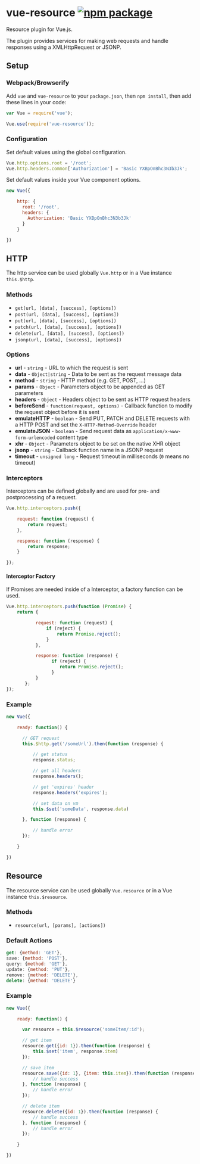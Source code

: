 # vue-resource [![npm package](https://img.shields.io/npm/v/vue-resource.svg)](https://www.npmjs.com/package/vue-resource)

Resource plugin for Vue.js.

The plugin provides services for making web requests and handle responses using a XMLHttpRequest or JSONP.

## Setup

### Webpack/Browserify

Add `vue` and `vue-resource` to your `package.json`, then `npm install`, then add these lines in your code:

```javascript
var Vue = require('vue');

Vue.use(require('vue-resource'));
```

### Configuration

Set default values using the global configuration.

```javascript
Vue.http.options.root = '/root';
Vue.http.headers.common['Authorization'] = 'Basic YXBpOnBhc3N3b3Jk';
```

Set default values inside your Vue component options.

```javascript
new Vue({

    http: {
      root: '/root',
      headers: {
        Authorization: 'Basic YXBpOnBhc3N3b3Jk'
      }
    }

})
```

## HTTP

The http service can be used globally `Vue.http` or in a Vue instance `this.$http`.

### Methods

* `get(url, [data], [success], [options])`
* `post(url, [data], [success], [options])`
* `put(url, [data], [success], [options])`
* `patch(url, [data], [success], [options])`
* `delete(url, [data], [success], [options])`
* `jsonp(url, [data], [success], [options])`

### Options

* **url** - `string` - URL to which the request is sent
* **data** - `Object|string` - Data to be sent as the request message data
* **method** - `string` - HTTP method (e.g. GET, POST, ...)
* **params** - `Object` - Parameters object to be appended as GET parameters
* **headers** - `Object` - Headers object to be sent as HTTP request headers
* **beforeSend** - `function(request, options)` - Callback function to modify the request object before it is sent
* **emulateHTTP** - `boolean` - Send PUT, PATCH and DELETE requests with a HTTP POST and set the `X-HTTP-Method-Override` header
* **emulateJSON** - `boolean` -  Send request data as `application/x-www-form-urlencoded` content type
* **xhr** - `Object` - Parameters object to be set on the native XHR object
* **jsonp** - `string` - Callback function name in a JSONP request
* **timeout** - `unsigned long` - Request timeout in milliseconds (`0` means no timeout)

### Interceptors

Interceptors can be defined globally and are used for pre- and postprocessing of a request.

```javascript
Vue.http.interceptors.push({

    request: function (request) {
        return request;
    },

    response: function (response) {
        return response;
    }

});
```

#### Interceptor Factory

If Promises are needed inside of a Interceptor, a factory function can be used.

```javascript
Vue.http.interceptors.push(function (Promise) {
    return {

           request: function (request) {
               if (reject) {
                   return Promise.reject();
               }
           },

           response: function (response) {
                 if (reject) {
                    return Promise.reject();
                 }
           }
       };
});
```

### Example

```javascript
new Vue({

    ready: function() {

      // GET request
      this.$http.get('/someUrl').then(function (response) {

          // get status
          response.status;

          // get all headers
          response.headers();

          // get 'expires' header
          response.headers('expires');

          // set data on vm
          this.$set('someData', response.data)

      }, function (response) {

          // handle error
      });

    }

})
```

## Resource

The resource service can be used globally `Vue.resource` or in a Vue instance `this.$resource`.

### Methods

* `resource(url, [params], [actions])`

### Default Actions

```javascript
get: {method: 'GET'},
save: {method: 'POST'},
query: {method: 'GET'},
update: {method: 'PUT'},
remove: {method: 'DELETE'},
delete: {method: 'DELETE'}
```

### Example
```javascript
new Vue({

    ready: function() {

      var resource = this.$resource('someItem/:id');

      // get item
      resource.get({id: 1}).then(function (response) {
          this.$set('item', response.item)
      });

      // save item
      resource.save({id: 1}, {item: this.item}).then(function (response) {
          // handle success
      }, function (response) {
          // handle error
      });

      // delete item
      resource.delete({id: 1}).then(function (response) {
          // handle success
      }, function (response) {
          // handle error
      });

    }

})
```
